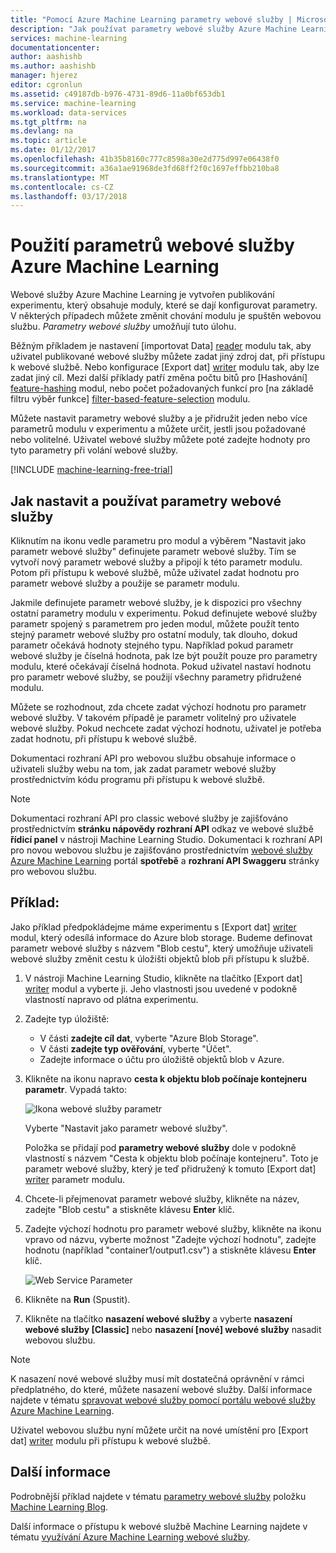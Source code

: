 ```yaml
---
title: "Pomocí Azure Machine Learning parametry webové služby | Microsoft Docs"
description: "Jak používat parametry webové služby Azure Machine Learning Pokud chcete změnit chování modelu při přístupu k webové službě."
services: machine-learning
documentationcenter: 
author: aashishb
ms.author: aashishb
manager: hjerez
editor: cgronlun
ms.assetid: c49187db-b976-4731-89d6-11a0bf653db1
ms.service: machine-learning
ms.workload: data-services
ms.tgt_pltfrm: na
ms.devlang: na
ms.topic: article
ms.date: 01/12/2017
ms.openlocfilehash: 41b35b8160c777c8598a30e2d775d997e06438f0
ms.sourcegitcommit: a36a1ae91968de3fd68ff2f0c1697effbb210ba8
ms.translationtype: MT
ms.contentlocale: cs-CZ
ms.lasthandoff: 03/17/2018
---
```

# <a name="use-azure-machine-learning-web-service-parameters"></a>Použití parametrů webové služby Azure Machine Learning
Webové služby Azure Machine Learning je vytvořen publikování experimentu, který obsahuje moduly, které se dají konfigurovat parametry. V některých případech můžete změnit chování modulu je spuštěn webovou službu. *Parametry webové služby* umožňují tuto úlohu. 

Běžným příkladem je nastavení [importovat Data] [ reader] modulu tak, aby uživatel publikované webové služby můžete zadat jiný zdroj dat, při přístupu k webové službě. Nebo konfigurace [Export dat] [ writer] modulu tak, aby lze zadat jiný cíl. Mezi další příklady patří změna počtu bitů pro [Hashování] [ feature-hashing] modul, nebo počet požadovaných funkcí pro [na základě filtru výběr funkce] [ filter-based-feature-selection] modulu. 

Můžete nastavit parametry webové služby a je přidružit jeden nebo více parametrů modulu v experimentu a můžete určit, jestli jsou požadované nebo volitelné. Uživatel webové služby můžete poté zadejte hodnoty pro tyto parametry při volání webové služby. 

[!INCLUDE [machine-learning-free-trial](../../../includes/machine-learning-free-trial.md)]

## <a name="how-to-set-and-use-web-service-parameters"></a>Jak nastavit a používat parametry webové služby
Kliknutím na ikonu vedle parametru pro modul a výběrem "Nastavit jako parametr webové služby" definujete parametr webové služby. Tím se vytvoří nový parametr webové služby a připojí k této parametr modulu. Potom při přístupu k webové službě, může uživatel zadat hodnotu pro parametr webové služby a použije se parametr modulu.

Jakmile definujete parametr webové služby, je k dispozici pro všechny ostatní parametry modulu v experimentu. Pokud definujete webové služby parametr spojený s parametrem pro jeden modul, můžete použít tento stejný parametr webové služby pro ostatní moduly, tak dlouho, dokud parametr očekává hodnoty stejného typu. Například pokud parametr webové služby je číselná hodnota, pak lze být použít pouze pro parametry modulu, které očekávají číselná hodnota. Pokud uživatel nastaví hodnotu pro parametr webové služby, se použijí všechny parametry přidružené modulu.

Můžete se rozhodnout, zda chcete zadat výchozí hodnotu pro parametr webové služby. V takovém případě je parametr volitelný pro uživatele webové služby. Pokud nechcete zadat výchozí hodnotu, uživatel je potřeba zadat hodnotu, při přístupu k webové službě.

Dokumentaci rozhraní API pro webovou službu obsahuje informace o uživateli služby webu na tom, jak zadat parametr webové služby prostřednictvím kódu programu při přístupu k webové službě.

> [!NOTE]
> Dokumentaci rozhraní API pro classic webové služby je zajišťováno prostřednictvím **stránku nápovědy rozhraní API** odkaz ve webové službě **řídicí panel** v nástroji Machine Learning Studio. Dokumentaci k rozhraní API pro novou webovou službu je zajišťováno prostřednictvím [webové služby Azure Machine Learning](https://services.azureml.net/Quickstart) portál **spotřebě** a **rozhraní API Swaggeru** stránky pro webovou službu.
> 
> 

## <a name="example"></a>Příklad:
Jako příklad předpokládejme máme experimentu s [Export dat] [ writer] modul, který odesílá informace do Azure blob storage. Budeme definovat parametr webové služby s názvem "Blob cestu", který umožňuje uživateli webové služby změnit cestu k úložišti objektů blob při přístupu k službě.

1. V nástroji Machine Learning Studio, klikněte na tlačítko [Export dat] [ writer] modul a vyberte ji. Jeho vlastnosti jsou uvedené v podokně vlastností napravo od plátna experimentu.
2. Zadejte typ úložiště:
   
   * V části **zadejte cíl dat**, vyberte "Azure Blob Storage".
   * V části **zadejte typ ověřování**, vyberte "Účet".
   * Zadejte informace o účtu pro úložiště objektů blob v Azure. 
     <p />
3. Klikněte na ikonu napravo **cesta k objektu blob počínaje kontejneru parametr**. Vypadá takto:
   
   ![Ikona webové služby parametr][icon]
   
   Vyberte "Nastavit jako parametr webové služby".
   
   Položka se přidají pod **parametry webové služby** dole v podokně vlastností s názvem "Cesta k objektu blob počínaje kontejneru". Toto je parametr webové služby, který je teď přidružený k tomuto [Export dat] [ writer] parametr modulu.
4. Chcete-li přejmenovat parametr webové služby, klikněte na název, zadejte "Blob cestu" a stiskněte klávesu **Enter** klíč. 
5. Zadejte výchozí hodnotu pro parametr webové služby, klikněte na ikonu vpravo od názvu, vyberte možnost "Zadejte výchozí hodnotu", zadejte hodnotu (například "container1/output1.csv") a stiskněte klávesu **Enter** klíč.
   
   ![Web Service Parameter][parameter]
6. Klikněte na **Run** (Spustit). 
7. Klikněte na tlačítko **nasazení webové služby** a vyberte **nasazení webové služby [Classic]** nebo **nasazení [nové] webové služby** nasadit webovou službu.

> [!NOTE] 
> K nasazení nové webové služby musí mít dostatečná oprávnění v rámci předplatného, do které, můžete nasazení webové služby. Další informace najdete v tématu [spravovat webové služby pomocí portálu webové služby Azure Machine Learning](manage-new-webservice.md). 

Uživatel webovou službu nyní můžete určit na nové umístění pro [Export dat] [ writer] modulu při přístupu k webové službě.

## <a name="more-information"></a>Další informace
Podrobnější příklad najdete v tématu [parametry webové služby](http://blogs.technet.com/b/machinelearning/archive/2014/11/25/azureml-web-service-parameters.aspx) položku [Machine Learning Blog](http://blogs.technet.com/b/machinelearning/archive/2014/11/25/azureml-web-service-parameters.aspx).

Další informace o přístupu k webové službě Machine Learning najdete v tématu [využívání Azure Machine Learning webové služby](consume-web-services.md).

<!-- Images -->
[icon]: ./media/web-service-parameters/icon.png
[parameter]: ./media/web-service-parameters/parameter.png


<!-- Module References -->
[feature-hashing]: https://msdn.microsoft.com/library/azure/c9a82660-2d9c-411d-8122-4d9e0b3ce92a/
[filter-based-feature-selection]: https://msdn.microsoft.com/library/azure/918b356b-045c-412b-aa12-94a1d2dad90f/
[reader]: https://msdn.microsoft.com/library/azure/4e1b0fe6-aded-4b3f-a36f-39b8862b9004/
[writer]: https://msdn.microsoft.com/library/azure/7a391181-b6a7-4ad4-b82d-e419c0d6522c/

